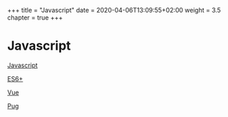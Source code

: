 +++
title = "Javascript"
date = 2020-04-06T13:09:55+02:00
weight = 3.5
chapter = true
+++

# Javascript

[Javascript](js/)

[ES6+](es6+/)

[Vue](vue/)

[Pug](pug/)